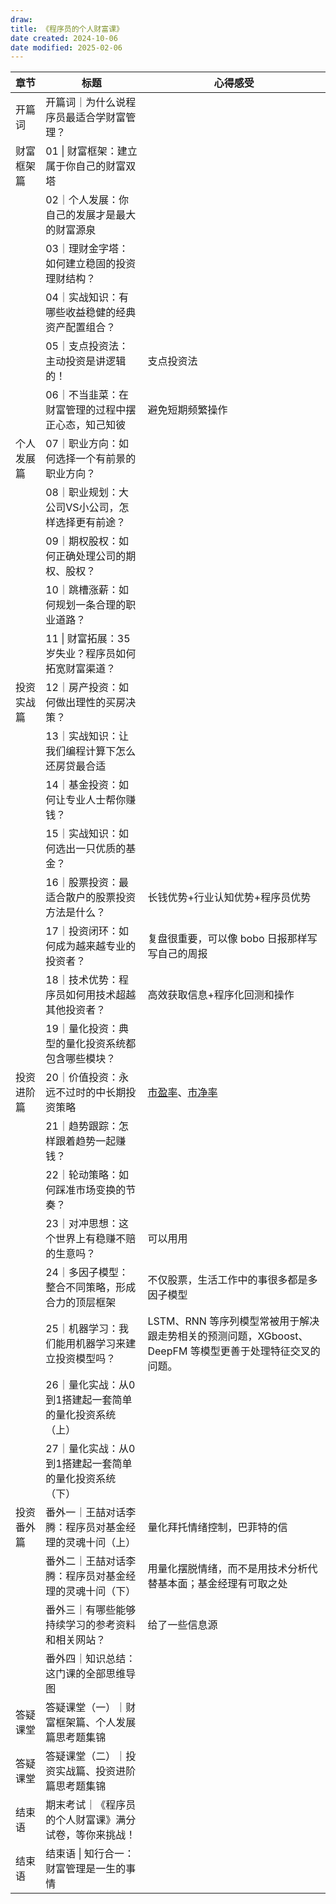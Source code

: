 ```yaml
---
draw:
title: 《程序员的个人财富课》
date created: 2024-10-06
date modified: 2025-02-06
---
```


| 章节    | 标题                            | 心得感受                                                           |
| ----- | ----------------------------- | -------------------------------------------------------------- |
| 开篇词   | 开篇词｜为什么说程序员最适合学财富管理？|                                                                |
| 财富框架篇 | 01 \| 财富框架：建立属于你自己的财富双塔       |                                                                |
|       | 02｜个人发展：你自己的发展才是最大的财富源泉       |                                                                |
|       | 03｜理财金字塔：如何建立稳固的投资理财结构？|                                                                |
|       | 04｜实战知识：有哪些收益稳健的经典资产配置组合？|                                                                |
|       | 05｜支点投资法：主动投资是讲逻辑的！| 支点投资法                                                          |
|       | 06｜不当韭菜：在财富管理的过程中摆正心态，知己知彼    | 避免短期频繁操作                                                       |
| 个人发展篇 | 07｜职业方向：如何选择一个有前景的职业方向？|                                                                |
|       | 08｜职业规划：大公司VS小公司，怎样选择更有前途？|                                                                |
|       | 09｜期权股权：如何正确处理公司的期权、股权？|                                                                |
|       | 10｜跳槽涨薪：如何规划一条合理的职业道路？|                                                                |
|       | 11 \| 财富拓展：35岁失业？程序员如何拓宽财富渠道？|                                                                |
| 投资实战篇 | 12｜房产投资：如何做出理性的买房决策？|                                                                |
|       | 13｜实战知识：让我们编程计算下怎么还房贷最合适      |                                                                |
|       | 14｜基金投资：如何让专业人士帮你赚钱？|                                                                |
|       | 15｜实战知识：如何选出一只优质的基金？|                                                                |
|       | 16｜股票投资：最适合散户的股票投资方法是什么？| 长钱优势+行业认知优势+程序员优势                                              |
|       | 17｜投资闭环：如何成为越来越专业的投资者？| 复盘很重要，可以像 bobo 日报那样写写自己的周报                                     |
|       | 18｜技术优势：程序员如何用技术超越其他投资者？| 高效获取信息+程序化回测和操作                                                |
|       | 19｜量化投资：典型的量化投资系统都包含哪些模块？|                                                                |
| 投资进阶篇 | 20｜价值投资：永远不过时的中长期投资策略         | [市盈率](市盈率.md)、[市净率](市净率.md)                                                |
|       | 21｜趋势跟踪：怎样跟着趋势一起赚钱？|                                                                |
|       | 22｜轮动策略：如何踩准市场变换的节奏？|                                                                |
|       | 23｜对冲思想：这个世界上有稳赚不赔的生意吗？| 可以用用                                                           |
|       | 24｜多因子模型：整合不同策略，形成合力的顶层框架     | 不仅股票，生活工作中的事很多都是多因子模型                                          |
|       | 25｜机器学习：我们能用机器学习来建立投资模型吗？| LSTM、RNN 等序列模型常被用于解决跟走势相关的预测问题，XGboost、DeepFM 等模型更善于处理特征交叉的问题。|
|       | 26｜量化实战：从0到1搭建起一套简单的量化投资系统（上）|                                                                |
|       | 27｜量化实战：从0到1搭建起一套简单的量化投资系统（下）|                                                                |
| 投资番外篇 | 番外一｜王喆对话李腾：程序员对基金经理的灵魂十问（上）| 量化拜托情绪控制，巴菲特的信                                                 |
|       | 番外二｜王喆对话李腾：程序员对基金经理的灵魂十问（下）| 用量化摆脱情绪，而不是用技术分析代替基本面；基金经理有可取之处                                |
|       | 番外三｜有哪些能够持续学习的参考资料和相关网站？| 给了一些信息源                                                        |
|       | 番外四｜知识总结：这门课的全部思维导图           |                                                                |
| 答疑课堂  | 答疑课堂（一）｜财富框架篇、个人发展篇思考题集锦      |                                                                |
| 答疑课堂  | 答疑课堂（二）｜投资实战篇、投资进阶篇思考题集锦      |                                                                |
| 结束语   | 期末考试｜《程序员的个人财富课》满分试卷，等你来挑战！|                                                                |
| 结束语   | 结束语 \| 知行合一：财富管理是一生的事情        |                                                                |
